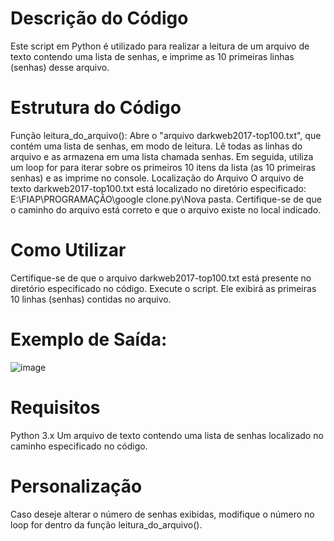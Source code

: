 # Descrição do Código
Este script em Python é utilizado para realizar a leitura de um arquivo de texto contendo uma lista de senhas, e imprime as 10 primeiras linhas (senhas) desse arquivo.

# Estrutura do Código
Função leitura_do_arquivo():
Abre o "arquivo darkweb2017-top100.txt", que contém uma lista de senhas, em modo de leitura.
Lê todas as linhas do arquivo e as armazena em uma lista chamada senhas.
Em seguida, utiliza um loop for para iterar sobre os primeiros 10 itens da lista (as 10 primeiras senhas) e as imprime no console.
Localização do Arquivo
O arquivo de texto darkweb2017-top100.txt está localizado no diretório especificado: E:\FIAP\PROGRAMAÇÃO\google clone\.py\Nova pasta\. Certifique-se de que o caminho do arquivo está correto e que o arquivo existe no local indicado.

# Como Utilizar
Certifique-se de que o arquivo darkweb2017-top100.txt está presente no diretório especificado no código.
Execute o script. Ele exibirá as primeiras 10 linhas (senhas) contidas no arquivo.
# Exemplo de Saída:
![image](https://github.com/user-attachments/assets/21f19d36-3986-4328-8261-af29a967679d)
# Requisitos
Python 3.x
Um arquivo de texto contendo uma lista de senhas localizado no caminho especificado no código.
# Personalização
Caso deseje alterar o número de senhas exibidas, modifique o número no loop for dentro da função leitura_do_arquivo().
